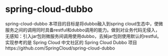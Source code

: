 # spring-cloud-dubbo
spring-cloud-dubbo
本项目的目标是将dubbo融入到spring cloud生态中，使微服务之间的调用同时具备restful和dubbo调用的能力。做到对业务代码无侵入，无感知：引入jar包则微服务间调用使用dubbo，去掉jar包则使用默认的restful。实现参考的是 Spring Cloud 中文社区的 Spring Cloud Dubbo 项目https://github.com/SpringCloud/spring-cloud-dubbo
